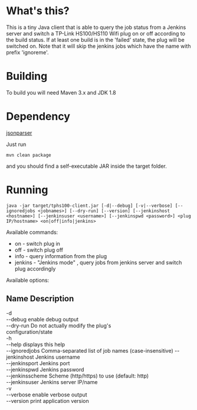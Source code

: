 # What's this?

This is a tiny Java client that is able to query the job status from a Jenkins server and switch a TP-Link HS100/HS110 Wifi plug on or off according to the build status. If at least one build is in the 'failed' state, the plug will be switched on.
Note that it will skip the jenkins jobs which have the name with prefix 'ignoreme'.

# Building

To build you will need Maven 3.x and JDK 1.8

# Dependency
[jsonparser](https://github.com/toby1984/jsonparser)

Just run
```
mvn clean package
```
and you should find a self-executable JAR inside the target folder.

# Running

```
java -jar target/tphs100-client.jar [-d|--debug] [-v|--verbose] [--ignoredjobs <jobnames>] [--dry-run] [--version] [--jenkinshost <hostname>] [--jenkinsuser <username>] [--jenkinspwd <password>] <plug IP/hostname> <on|off|info|jenkins>
```
Available commands:
* on - switch plug in
* off - switch plug off
* info - query information from the plug
* jenkins - "Jenkins mode" , query jobs from jenkins server and switch plug accordingly

Available options:

Name           Description           
------
-d                                                   
--debug          enable debug output                 
--dry-run        Do not actually modify the plug's   
                 configuration/state               
-h                                                   
--help           displays this help    
--ignoredjobs    Comma-separated list of job names 
                 (case-insensitive)
--jenkinshost    Jenkins username                    
--jenkinsport    Jenkins port                        
--jenkinspwd     Jenkins password                    
--jenkinsscheme  Scheme (http/https) to use (default:
                 http)                             
--jenkinsuser    Jenkins server IP/name              
-v                                                   
--verbose        enable verbose output               
--version        print application version 
